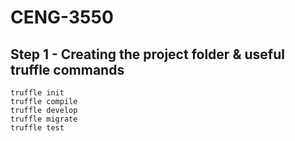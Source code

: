 # CENG-3550

## Step 1 - Creating the project folder & useful truffle commands

```
truffle init 
truffle compile
truffle develop
truffle migrate 
truffle test
```
